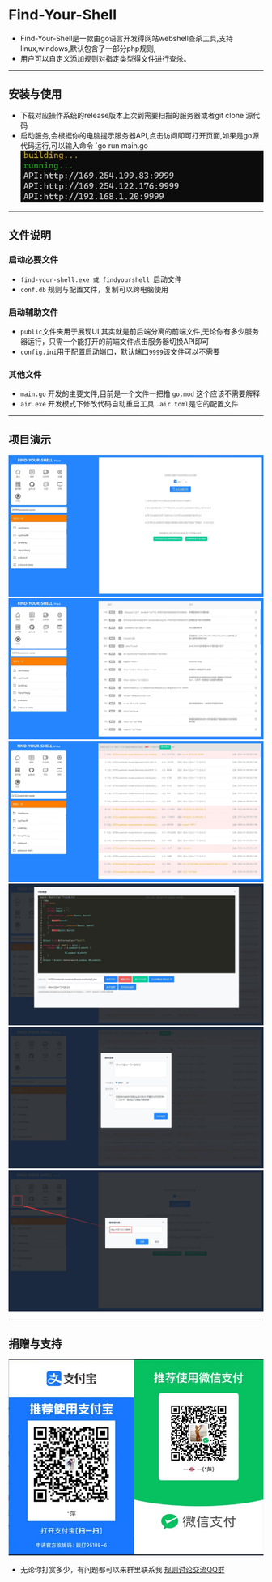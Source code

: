 # Find-Your-Shell
- Find-Your-Shell是一款由go语言开发得网站webshell查杀工具,支持linux,windows,默认包含了一部分php规则,
- 用户可以自定义添加规则对指定类型得文件进行查杀。
***
## 安装与使用
- 下载对应操作系统的release版本上次到需要扫描的服务器或者git clone 源代码
- 启动服务,会根据你的电脑提示服务器API,点击访问即可打开页面,如果是go源代码运行,可以输入命令 `go run main.go
![更改服务器API](/demos/run.jpg)
***
## 文件说明
### 启动必要文件
- `find-your-shell.exe 或 findyourshell `启动文件 
- `conf.db` 规则与配置文件，复制可以跨电脑使用
### 启动辅助文件
- `public`文件夹用于展现UI,其实就是前后端分离的前端文件,无论你有多少服务器运行，只需一个能打开的前端文件点击服务器切换API即可
- `config.ini`用于配置启动端口，默认端口`9999`该文件可以不需要
### 其他文件 
- `main.go` 开发的主要文件,目前是一个文件一把撸   `go.mod` 这个应该不需要解释
- `air.exe` 开发模式下修改代码自动重启工具 `.air.toml`是它的配置文件
***
## 项目演示
![主页](/demos/home.jpg)
![规则](/demos/rules.jpg)
![扫描结果](/demos/scan-result.jpg)
![编辑文件和创建规则](/demos/edit-code-file-and-rule.jpg)
![编辑规则](/demos/edit-rule.jpg) 
![更改服务器API](/demos/change-server.jpg)
***
## 捐赠与支持
![支持作者](/demos/qrcode.jpg)
- 无论你打赏多少，有问题都可以来群里联系我
[规则讨论交流QQ群](https://jq.qq.com/?_wv=1027&k=5r3f8q0)

